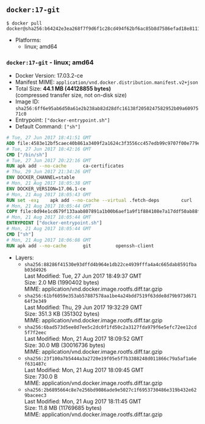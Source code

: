 ## `docker:17-git`

```console
$ docker pull docker@sha256:b64242e3ea268f7f9d6f1c28cd494f62bf6ac85b8d7586efad18e81112f62be2
```

-	Platforms:
	-	linux; amd64

### `docker:17-git` - linux; amd64

-	Docker Version: 17.03.2-ce
-	Manifest MIME: `application/vnd.docker.distribution.manifest.v2+json`
-	Total Size: **44.1 MB (44128855 bytes)**  
	(compressed transfer size, not on-disk size)
-	Image ID: `sha256:6ff6e95ab6d50a61e2b238ab82d28dfc16138f2050247582952b09a6097571c0`
-	Entrypoint: `["docker-entrypoint.sh"]`
-	Default Command: `["sh"]`

```dockerfile
# Tue, 27 Jun 2017 18:41:51 GMT
ADD file:4583e12bf5caec40b861a3409f2a1624c3f3556cc457edb99c9707f00e779e45 in / 
# Tue, 27 Jun 2017 18:42:16 GMT
CMD ["/bin/sh"]
# Tue, 27 Jun 2017 20:22:16 GMT
RUN apk add --no-cache 		ca-certificates
# Thu, 29 Jun 2017 21:34:26 GMT
ENV DOCKER_CHANNEL=stable
# Mon, 21 Aug 2017 18:05:38 GMT
ENV DOCKER_VERSION=17.06.1-ce
# Mon, 21 Aug 2017 18:05:43 GMT
RUN set -ex; 	apk add --no-cache --virtual .fetch-deps 		curl 		tar 	; 		apkArch="$(apk --print-arch)"; 	case "$apkArch" in 		x86_64) dockerArch='x86_64' ;; 		s390x) dockerArch='s390x' ;; 		*) echo >&2 "error: unsupported architecture ($apkArch)"; exit 1 ;;	esac; 		if ! curl -fL -o docker.tgz "https://download.docker.com/linux/static/${DOCKER_CHANNEL}/${dockerArch}/docker-${DOCKER_VERSION}.tgz"; then 		echo >&2 "error: failed to download 'docker-${DOCKER_VERSION}' from '${DOCKER_CHANNEL}' for '${dockerArch}'"; 		exit 1; 	fi; 		tar --extract 		--file docker.tgz 		--strip-components 1 		--directory /usr/local/bin/ 	; 	rm docker.tgz; 		apk del .fetch-deps; 		dockerd -v; 	docker -v
# Mon, 21 Aug 2017 18:05:44 GMT
COPY file:0d94e1cd679f133aab807891a1b00b6aef1a9f1f884108e7a17ddf50ab88f1fb in /usr/local/bin/ 
# Mon, 21 Aug 2017 18:05:44 GMT
ENTRYPOINT ["docker-entrypoint.sh"]
# Mon, 21 Aug 2017 18:05:44 GMT
CMD ["sh"]
# Mon, 21 Aug 2017 18:06:08 GMT
RUN apk add --no-cache 		git 		openssh-client
```

-	Layers:
	-	`sha256:88286f41530e93dffd4b964e1db22ce4939fffa4a4c665dab8591fbab03d4926`  
		Last Modified: Tue, 27 Jun 2017 18:49:37 GMT  
		Size: 2.0 MB (1990402 bytes)  
		MIME: application/vnd.docker.image.rootfs.diff.tar.gzip
	-	`sha256:61bf6059e353ab57887578aa1be4a24bdd7519f63dde8d79b973d67164f3e349`  
		Last Modified: Thu, 29 Jun 2017 19:32:29 GMT  
		Size: 351.3 KB (351302 bytes)  
		MIME: application/vnd.docker.image.rootfs.diff.tar.gzip
	-	`sha256:6bad573d5ee8d7ee5c2dc0f1fd50c2a3127fda979f6e5efc72ee12cd5f7f2eec`  
		Last Modified: Mon, 21 Aug 2017 18:09:52 GMT  
		Size: 30.0 MB (30016736 bytes)  
		MIME: application/vnd.docker.image.rootfs.diff.tar.gzip
	-	`sha256:23f100a7b5444a3a2720e19f05e5f7b3388248d011866c79a5af1a6ef631487c`  
		Last Modified: Mon, 21 Aug 2017 18:09:45 GMT  
		Size: 730.0 B  
		MIME: application/vnd.docker.image.rootfs.diff.tar.gzip
	-	`sha256:2b6895664c8e7e256bd9086ade9e5027c1f6953730486e319b432e629baceec3`  
		Last Modified: Mon, 21 Aug 2017 18:11:45 GMT  
		Size: 11.8 MB (11769685 bytes)  
		MIME: application/vnd.docker.image.rootfs.diff.tar.gzip
